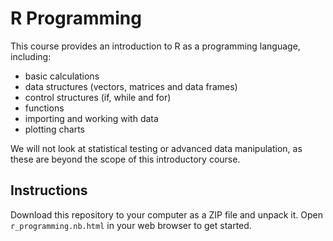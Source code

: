 # R Programming

This course provides an introduction to R as a programming language, including: 

- basic calculations
- data structures (vectors, matrices and data frames)
- control structures (if, while and for)
- functions
- importing and working with data
- plotting charts

We will not look at statistical testing or advanced data manipulation, as these are beyond the scope of this introductory course.

## Instructions

Download this repository to your computer as a ZIP file and unpack it.
Open `r_programming.nb.html` in your web browser to get started.
